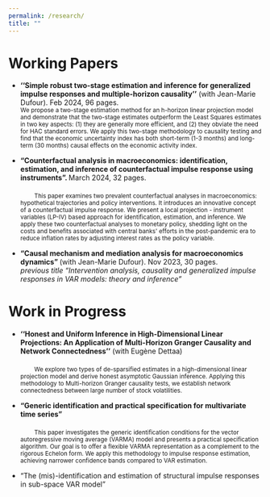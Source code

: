 ```yaml
---
permalink: /research/
title: ""
---
```



# Working Papers

* <b>‘‘Simple robust two-stage estimation and inference for generalized impulse responses and multiple-horizon causality’’</b> (with Jean-Marie Dufour). Feb 2024, 96 pages. <br>
    <sub> We propose a two-stage estimation method for an h-horizon linear projection model and demonstrate that the two-stage estimates outperform the Least Squares estimates in two key aspects: (1) they are generally more efficient, and (2) they obviate the need for HAC standard errors. We apply this two-stage methodology to causality testing and find that the economic uncertainty index has both short-term (1-3 months) and long-term (30 months) causal effects on the economic activity index.</sub>

* <b> “Counterfactual analysis in macroeconomics: identification, estimation, and inference of counterfactual impulse response using instruments”. </b>  March 2024, 32 pages.
     </p> &nbsp &nbsp &nbsp&nbsp <sub> This paper examines two prevalent counterfactual analyses in macroeconomics: hypothetical trajectories and policy interventions. It introduces an innovative concept of a counterfactual impulse response. We present a local projection - instrument variables (LP-IV) based approach for identification, estimation, and inference. We apply these two counterfactual analyses to monetary policy, shedding light on the costs and benefits associated with central banks' efforts in the post-pandemic era to reduce inflation rates by adjusting interest rates as the policy variable. </sub>
  
* <b> “Causal mechanism and mediation analysis for macroeconomics dynamics”  </b> (with Jean-Marie Dufour). Nov 2023, 30 pages. <br>
        _previous title “Intervention analysis, causality and generalized impulse responses in VAR models: theory and inference”_
      
  

# Work in Progress
* <b> ‘‘Honest and Uniform Inference in High-Dimensional Linear Projections: An Application of Multi-Horizon Granger Causality and Network Connectedness’’</b> (with Eugène  Dettaa)
     </p> &nbsp &nbsp &nbsp&nbsp <sub> We explore two types of de-sparsified estimates in a high-dimensional linear projection model and derive honest asymptotic Gaussian inference. Applying this methodology to Multi-horizon Granger causality tests, we establish network connectedness between large number of stock volatilities.
* <b> “Generic identification and practical specification for multivariate time series” </b> 
    </p> &nbsp &nbsp &nbsp&nbsp <sub> This paper investigates the generic identification conditions for the vector autoregressive moving average (VARMA) model and presents a practical specification algorithm. Our goal is to offer a flexible VARMA representation as a complement to the rigorous Echelon form. We apply this methodology to impulse response estimation, achieving narrower confidence bands compared to VAR estimation. </sub>

* “The (mis)-identification and estimation of structural impulse responses in sub-space VAR model” 
